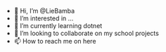 - 👋 Hi, I’m @LieBamba
- 👀 I’m interested in ...
- 🌱 I’m currently learning dotnet
- 💞️ I’m looking to collaborate on my school projects
- 📫 How to reach me on here 

<!---
LieBamba/LieBamba is a ✨ special ✨ repository because its `README.md` (this file) appears on your GitHub profile.
You can click the Preview link to take a look at your changes.
--->

